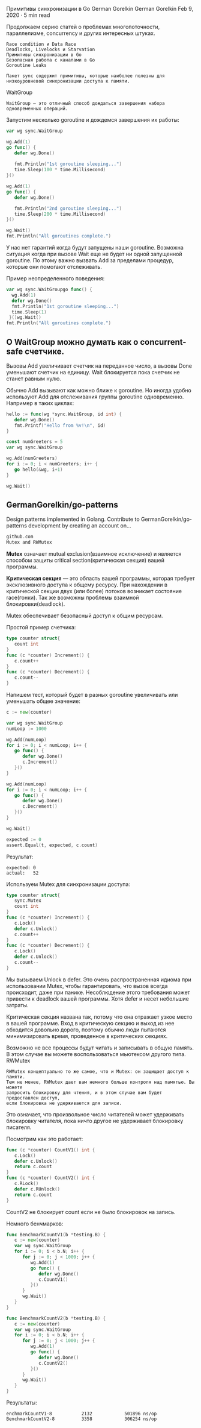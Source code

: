 Примитивы синхронизации в Go
German Gorelkin
German Gorelkin
Feb 9, 2020 · 5 min read

Продолжаем серию статей о проблемах многопоточности, параллелизме, concurrency и других интересных штуках.

    Race condition и Data Race
    Deadlocks, Livelocks и Starvation
    Примитивы синхронизации в Go
    Безопасная работа с каналами в Go
    Goroutine Leaks

    Пакет sync содержит примитивы, которые наиболее полезны для низкоуровневой синхронизации доступа к памяти.

WaitGroup

    WaitGroup — это отличный способ дождаться завершения набора одновременных операций.

Запустим несколько goroutine и дождемся завершения их работы:

```go
var wg sync.WaitGroup

wg.Add(1)
go func() {
   defer wg.Done()
   
   fmt.Println("1st goroutine sleeping...")
   time.Sleep(100 * time.Millisecond)
}()

wg.Add(1)
go func() {
   defer wg.Done()

   fmt.Println("2nd goroutine sleeping...")
   time.Sleep(200 * time.Millisecond)
}()

wg.Wait()
fmt.Println("All goroutines complete.")
```

У нас нет гарантий когда будут запущены наши goroutine. Возможна ситуация когда при вызове 
Wait еще не будет ни одной запущенной goroutine. По этому важно вызвать Add за пределами 
процедур, которые они помогают отслеживать.

Пример неопределенного поведения:

```go
var wg sync.WaitGroupgo func() {
  wg.Add(1)
  defer wg.Done()
  fmt.Println("1st goroutine sleeping...")
  time.Sleep(1)
 }()wg.Wait()
fmt.Println("All goroutines complete.")
```

## О WaitGroup можно думать как о concurrent-safe счетчике.

Вызовы Add увеличивает счетчик на переданное число, а вызовы Done уменьшают счетчик на единицу. Wait блокируется пока счетчик не станет равным нулю.

Обычно Add вызывают как можно ближе к goroutine. Но иногда удобно используют Add для отслеживания группы goroutine одновременно. Например в таких циклах:

```go
hello := func(wg *sync.WaitGroup, id int) {
   defer wg.Done()
   fmt.Printf("Hello from %v!\n", id)
}

const numGreeters = 5
var wg sync.WaitGroup

wg.Add(numGreeters)
for i := 0; i < numGreeters; i++ {
   go hello(&wg, i+1)
}

wg.Wait()
```

## GermanGorelkin/go-patterns
Design patterns implemented in Golang. Contribute to GermanGorelkin/go-patterns development by creating an account on…

```go
github.com
Mutex and RWMutex
```

**Mutex** означает mutual exclusion(взаимное исключение) и 
является способом защиты critical section(критическая секция) вашей программы.

**Критическая секция** — это область вашей программы, которая требует эксклюзивного доступа к общему ресурсу. 
При нахождении в критической секции двух (или более) потоков возникает состояние race(гонки). 
Так же возможны проблемы взаимной блокировки(deadlock).

Mutex обеспечивает безопасный доступ к общим ресурсам.

Простой пример счетчика:

```go
type counter struct{
   count int
}
func (c *counter) Increment() {
   c.count++
}
func (c *counter) Decrement() {
   c.count--
}
```

Напишем тест, который будет в разных goroutine увеличивать или уменьшать общее значение:

```go
c := new(counter)

var wg sync.WaitGroup
numLoop := 1000

wg.Add(numLoop)
for i := 0; i < numLoop; i++ {
   go func() {
      defer wg.Done()
      c.Increment()
   }()
}

wg.Add(numLoop)
for i := 0; i < numLoop; i++ {
   go func() {
      defer wg.Done()
      c.Decrement()
   }()
}

wg.Wait()

expected := 0
assert.Equal(t, expected, c.count)
```

Результат:

```
expected: 0
actual:   52
```


Используем Mutex для синхронизации доступа:

```go
type counter struct{
   sync.Mutex
   count int
}
func (c *counter) Increment() {
   c.Lock()
   defer c.Unlock()
   c.count++
}
func (c *counter) Decrement() {
   c.Lock()
   defer c.Unlock()
   c.count--
}
```

Мы вызываем Unlock в defer. Это очень распространенная идиома при использовании Mutex, 
чтобы гарантировать, что вызов всегда происходит, даже при панике. Несоблюдение этого 
требования может привести к deadlock вашей программы. Хотя defer и несет небольшие затраты.

Критическая секция названа так, потому что она отражает узкое место в вашей программе. 
Вход в критическую секцию и выход из нее обходится довольно дорого, поэтому обычно 
люди пытаются минимизировать время, проведенное в критических секциях.

Возможно не все процессы будут читать и записывать в общую память. 
В этом случае вы можете воспользоваться мьютексом другого типа.
RWMutex

    RWMutex концептуально то же самое, что и Mutex: он защищает доступ к памяти. 
    Тем не менее, RWMutex дает вам немного больше контроля над памятью. Вы можете 
    запросить блокировку для чтения, и в этом случае вам будет предоставлен доступ, 
    если блокировка не удерживается для записи.

Это означает, что произвольное число читателей может удерживать 
блокировку читателя, пока ничто другое не удерживает блокировку писателя.

Посмотрим как это работает:

```go
func (c *counter) CountV1() int {
   c.Lock()
   defer c.Unlock()
   return c.count
}
func (c *counter) CountV2() int {
   c.RLock()
   defer c.RUnlock()
   return c.count
}
```

CountV2 не блокирует count если не было блокировок на запись.

Немного бенчмарков:

```go
func BenchmarkCountV1(b *testing.B) {
   c := new(counter)
   var wg sync.WaitGroup
   for i := 0; i < b.N; i++ {
      for j := 0; j < 1000; j++ {
         wg.Add(1)
         go func() {
            defer wg.Done()
            c.CountV1()
         }()
      }
      wg.Wait()
   }
}

func BenchmarkCountV2(b *testing.B) {
   c := new(counter)
   var wg sync.WaitGroup
   for i := 0; i < b.N; i++ {
      for j := 0; j < 1000; j++ {
         wg.Add(1)
         go func() {
            defer wg.Done()
            c.CountV2()
         }()
      }
      wg.Wait()
   }
}
```

Результаты:
```
enchmarkCountV1-8           2132            501896 ns/op
BenchmarkCountV2-8          3358            306254 ns/op
```


